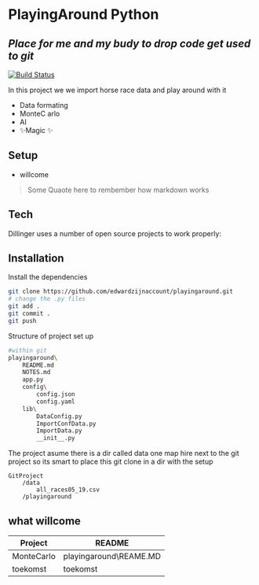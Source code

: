 # PlayingAround Python
## _Place for me and my budy to drop code get used to git_

[![Build Status](https://travis-ci.org/joemccann/dillinger.svg?branch=master)](https://travis-ci.org/joemccann/dillinger)

In this project we we import horse race data and play around with it

- Data formating
- MonteC arlo 
- AI
- ✨Magic ✨

## Setup

- willcome 

> Some Quaote here to rembember how markdown works

## Tech

Dillinger uses a number of open source projects to work properly:

## Installation



Install the dependencies

```sh
git clone https://github.com/edwardzijnaccount/playingaround.git
# change the .py files
git add .
git commit . 
git push 
```

Structure of project set up

```sh
#within git 
playingaround\
    README.md
    NOTES.md
    app.py 
    config\
        config.json
        config.yaml
    lib\
        DataConfig.py
        ImportConfData.py
        ImportData.py
        __init__.py
```

The project asume there is a dir called data one map hire next to the git project so its smart to place this git clone in a dir with the setup

```
GitProject
    /data
        all_races05_19.csv
    /playingaround
```        


## what willcome


| Project  | README |
| ------ | ------ |
| MonteCarlo  | playingaround\REAME.MD |
| toekomst | toekomst |


